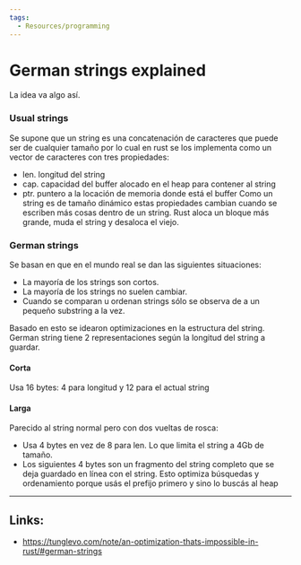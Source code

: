 ```yaml
---
tags:
  - Resources/programming
---
```

# German strings explained

La idea va algo así.
### Usual strings
Se supone que un string es una concatenación de caracteres que puede ser de cualquier tamaño por lo cual en rust se los implementa como un vector de caracteres con tres propiedades:
- len. longitud del string
- cap. capacidad del buffer alocado en el heap para contener al string
- ptr. puntero a la locación de memoria donde está el buffer
Como un string es de tamaño dinámico estas propiedades cambian cuando se escriben más cosas dentro de un string. Rust aloca un bloque más grande, muda el string y desaloca el viejo.

### German strings
Se basan en que en el mundo real se dan las siguientes situaciones:
- La mayoría de los strings son cortos.
- La mayoría de los strings no suelen cambiar.
- Cuando se comparan u ordenan strings sólo se observa de a un pequeño substring a la vez.

Basado en esto se idearon optimizaciones en la estructura del string. German string tiene 2 representaciones según la longitud del string a guardar.

#### Corta

Usa 16 bytes: 4 para longitud y 12 para el actual string

#### Larga

Parecido al string normal pero con dos vueltas de rosca:
- Usa 4 bytes en vez de 8 para len. Lo que limita el string a 4Gb de tamaño.
- Los siguientes 4 bytes son un fragmento del string completo que se deja guardado en línea con el string. Esto optimiza búsquedas y ordenamiento porque usás el prefijo primero y sino lo buscás al heap

---
## Links:

* https://tunglevo.com/note/an-optimization-thats-impossible-in-rust/#german-strings
